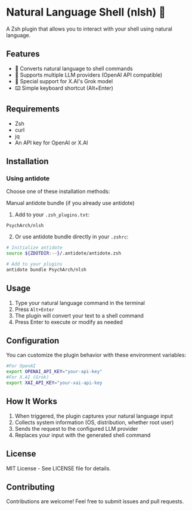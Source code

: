 # Natural Language Shell (nlsh) 🚀

A Zsh plugin that allows you to interact with your shell using natural language.

## Features

- 🤖 Converts natural language to shell commands
- 🔄 Supports multiple LLM providers (OpenAI API compatible)
- 🎯 Special support for X.AI's Grok model
- ⌨️ Simple keyboard shortcut (Alt+Enter)

## Requirements

- Zsh
- curl
- jq
- An API key for OpenAI or X.AI

## Installation

### Using antidote

Choose one of these installation methods:

Manual antidote bundle (if you already use antidote)

1. Add to your `.zsh_plugins.txt`:
```text
PsychArch/nlsh
```

2. Or use antidote bundle directly in your `.zshrc`:
```zsh
# Initialize antidote
source ${ZDOTDIR:-~}/.antidote/antidote.zsh

# Add to your plugins
antidote bundle PsychArch/nlsh
```

## Usage

1. Type your natural language command in the terminal
2. Press `Alt+Enter`
3. The plugin will convert your text to a shell command
4. Press Enter to execute or modify as needed

## Configuration

You can customize the plugin behavior with these environment variables:

```bash
#For OpenAI
export OPENAI_API_KEY="your-api-key"
#For X.AI (Grok)
export XAI_API_KEY="your-xai-api-key
```

## How It Works

1. When triggered, the plugin captures your natural language input
2. Collects system information (OS, distribution, whether root user)
3. Sends the request to the configured LLM provider
4. Replaces your input with the generated shell command

## License

MIT License - See LICENSE file for details.

## Contributing

Contributions are welcome! Feel free to submit issues and pull requests.